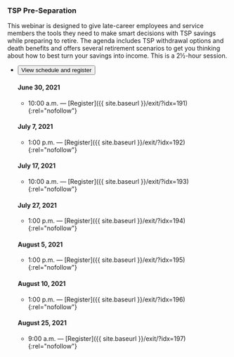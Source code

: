 ### TSP Pre-Separation

This webinar is designed to give late-career employees and service members the tools they need to make smart decisions with TSP savings while preparing to retire. The agenda includes TSP withdrawal options and death benefits and offers several retirement scenarios to get you thinking about how to best turn your savings into income. This is a 2&frac12;-hour session.

<ul class="usa-accordion">
<li>
  <button
    class="usa-accordion-button"
    aria-expanded="false"
    aria-controls="register-tsp-pre-separation">
    View schedule and register
  </button>
<div id="register-tsp-pre-separation" class="usa-accordion-content" markdown="1">

#### June 30, 2021

- 10:00 a.m. — [Register]({{ site.baseurl }}/exit/?idx=191){:rel="nofollow"}

#### July 7, 2021

- 1:00 p.m.	— [Register]({{ site.baseurl }}/exit/?idx=192){:rel="nofollow"}

#### July 17, 2021

- 10:00 a.m.	— [Register]({{ site.baseurl }}/exit/?idx=193){:rel="nofollow"}

#### July 27, 2021

- 1:00 p.m.	— [Register]({{ site.baseurl }}/exit/?idx=194){:rel="nofollow"}

#### August 5, 2021

- 1:00 p.m.	— [Register]({{ site.baseurl }}/exit/?idx=195){:rel="nofollow"}

#### August 10, 2021

- 1:00 p.m.	— [Register]({{ site.baseurl }}/exit/?idx=196){:rel="nofollow"}

#### August 25, 2021

- 9:00 a.m. — [Register]({{ site.baseurl }}/exit/?idx=197){:rel="nofollow"}

</div>
</li>
</ul>
